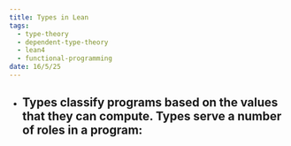 ```yaml
---
title: Types in Lean
tags:
  - type-theory
  - dependent-type-theory
  - lean4
  - functional-programming
date: 16/5/25
---
```

- Types classify programs based on the values that they can compute. Types serve a number of roles in a program:
	- 